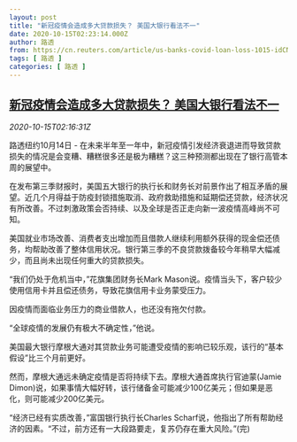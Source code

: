 ```yaml
---
layout: post
title: "新冠疫情会造成多大贷款损失？ 美国大银行看法不一"
date: 2020-10-15T02:23:14.000Z
author: 路透
from: https://cn.reuters.com/article/us-banks-covid-loan-loss-1015-idCNKBS27007A
tags: [ 路透 ]
categories: [ 路透 ]
---
```

<!--1602728594000-->
[新冠疫情会造成多大贷款损失？ 美国大银行看法不一](https://cn.reuters.com/article/us-banks-covid-loan-loss-1015-idCNKBS27007A)
------

<div>
<div><i>2020-10-15T02:16:31Z</i></div><p>路透纽约10月14日 - 在未来半年至一年中，新冠疫情引发经济衰退进而导致贷款损失的情况是会变糟、糟糕很多还是极为糟糕？这三种预测都出现在了银行高管本周的展望中。</p><p>在发布第三季财报时，美国五大银行的执行长和财务长对前景作出了相互矛盾的展望。近几个月得益于防疫封锁措施取消、政府救助措施和延期偿还贷款，经济状况有所改善。不过刺激政策会否持续、以及全球是否正走向新一波疫情高峰尚不可知。</p><p>美国就业市场改善、消费者支出增加而且借款人继续利用额外获得的现金偿还债务，均帮助改善了整体信用状况。银行第三季的不良贷款拨备较今年稍早大幅减少，而且尚未出现任何重大的贷款损失。</p><p>“我们仍处于危机当中，”花旗集团财务长Mark Mason说。疫情当头下，客户较少使用信用卡并且偿还债务，导致花旗信用卡业务蒙受压力。</p><p>因疫情而面临业务压力的商业借款人，也还没有拖欠付款。</p><p>“全球疫情的发展仍有极大不确定性，”他说。</p><p>美国最大银行摩根大通对其贷款业务可能遭受疫情的影响已较乐观，该行的“基本假设”比三个月前更好。</p><p>然而，摩根大通远未确定疫情是否将持续下去。摩根大通首席执行官迪蒙(Jamie Dimon)说，如果事情大幅好转，该行储备金可能减少100亿美元；但如果是恶化，则可能减少200亿美元。</p><p>“经济已经有实质改善，”富国银行执行长Charles Scharf说，他指出了所有帮助经济的因素。“不过，前方还有一大段路要走，复苏仍存在重大风险。”(完)</p>
</div>
